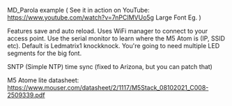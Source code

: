 MD_Parola example ( See it in action on YouTube: https://www.youtube.com/watch?v=7nPCIMVUo5g Large Font Eg. )

Features save and auto reload. Uses WiFi manager to connect to your access point. Use the serial monitor to learn where the M5 Atom is (IP, SSID etc). Default is Ledmatrix1 knockknock. You're going to need multiple LED segments for the big font.

SNTP (Simple NTP) time sync (fixed to Arizona, but you can patch that)

M5 Atome lite datasheet: https://www.mouser.com/datasheet/2/1117/M5Stack_08102021_C008-2509339.pdf
